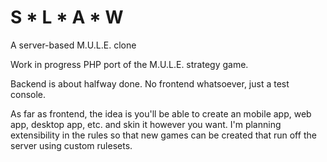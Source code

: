 # S * L * A * W
A server-based M.U.L.E. clone

Work in progress PHP port of the M.U.L.E. strategy game.

Backend is about halfway done. No frontend whatsoever, just a test console.

As far as frontend, the idea is you'll be able to create an mobile app, web app, desktop app, etc. and skin it however you want. I'm planning extensibility in the rules so that new games can be created that run off the server using custom rulesets.
